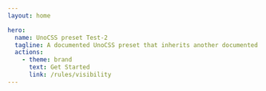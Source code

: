 ```yaml
---
layout: home

hero:
  name: UnoCSS preset Test-2
  tagline: A documented UnoCSS preset that inherits another documented preset
  actions:
    - theme: brand
      text: Get Started
      link: /rules/visibility
---
```

